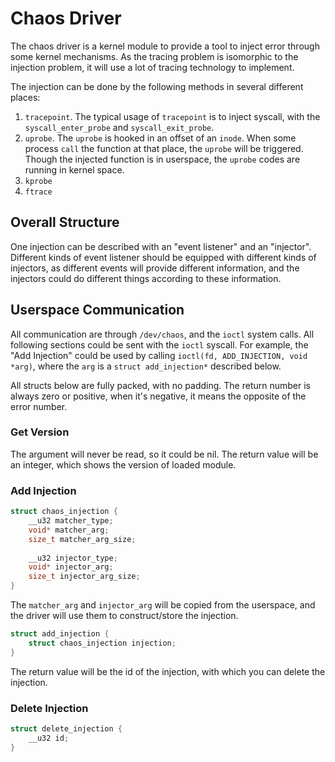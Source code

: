 # Chaos Driver

The chaos driver is a kernel module to provide a tool to inject error through some kernel mechanisms. As the tracing problem is isomorphic to the injection problem, it will use a lot of tracing technology to implement.

The injection can be done by the following methods in several different places:

1. `tracepoint`. The typical usage of `tracepoint` is to inject syscall, with the `syscall_enter_probe` and `syscall_exit_probe`.
2. `uprobe`. The `uprobe` is hooked in an offset of an `inode`. When some process `call` the function at that place, the `uprobe` will be triggered. Though the injected function is in userspace, the `uprobe` codes are running in kernel space.
3. `kprobe`
4. `ftrace`

## Overall Structure

One injection can be described with an "event listener" and an "injector". Different kinds of event listener should be equipped with different kinds of injectors, as different events will provide different information, and the injectors could do different things according to these information.

## Userspace Communication

All communication are through `/dev/chaos`, and the `ioctl` system calls. All following sections could be sent with the `ioctl` syscall. For example, the "Add Injection" could be used by calling `ioctl(fd, ADD_INJECTION, void *arg)`, where the `arg` is a `struct add_injection*` described below.

All structs below are fully packed, with no padding. The return number is always zero or positive, when it's negative, it means the opposite of the error number.

### Get Version

The argument will never be read, so it could be nil. The return value will be an integer, which shows the version of loaded module.

### Add Injection

```c
struct chaos_injection {
    __u32 matcher_type;
    void* matcher_arg;
    size_t matcher_arg_size;
    
    __u32 injector_type;
    void* injector_arg;
    size_t injector_arg_size;
}
```

The `matcher_arg` and `injector_arg` will be copied from the userspace, and the driver will use them to construct/store the injection.

```c
struct add_injection {
    struct chaos_injection injection;
}
```

The return value will be the id of the injection, with which you can delete the injection.

### Delete Injection

```c
struct delete_injection {
    __u32 id;
}
```
